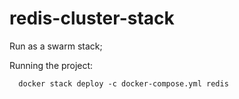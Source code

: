 # redis-cluster-stack

Run as a swarm stack;

Running the project:

      docker stack deploy -c docker-compose.yml redis
